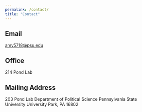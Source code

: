 ```yaml
---
permalink: /contact/
title: "Contact"
---
```


## Email
amv5718@psu.edu

## Office
214 Pond Lab

## Mailing Address
203 Pond Lab
Department of Political Science
Pennsylvania State University
University Park, PA 16802
